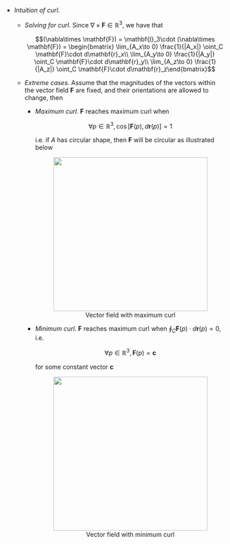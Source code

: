 * *Intuition of curl*.
    * *Solving for curl*. Since $\nabla\times \mathbf{F}\in\mathbb{R}^3$, we have that
        
        $$(\nabla\times \mathbf{F}) = \mathbf{I}_3\cdot (\nabla\times \mathbf{F}) = \begin{bmatrix}
        \lim_{A_x\to 0} \frac{1}{|A_x|} \oint_C \mathbf{F}\cdot d\mathbf{r}_x\\
        \lim_{A_y\to 0} \frac{1}{|A_y|} \oint_C \mathbf{F}\cdot d\mathbf{r}_y\\
        \lim_{A_z\to 0} \frac{1}{|A_z|} \oint_C \mathbf{F}\cdot d\mathbf{r}_z\end{bmatrix}$$
    
    * *Extreme cases*. Assume that the magnitudes of the vectors within the vector field $\mathbf{F}$ are fixed, and their orientations are allowed to change, then
        * *Maximum curl*. $\mathbf{F}$ reaches maximum curl when 
            
            $$\forall p\in\mathbb{R}^3,\cos[\mathbf{F}(p), d\mathbf{r}(p)]=1$$
            
            i.e. if $A$ has circular shape, then $\mathbf{F}$ will be circular as illustrated below

            <div style="text-align:center">
                <img src="https://i.imgur.com/kNZguH9.png" width="350">
                <figcaption>Vector field with maximum curl</figcaption>
            </div>

        * *Minimum curl*. $\mathbf{F}$ reaches maximum curl when $\oint_C \mathbf{F}(p) \cdot d\mathbf{r}(p)=0$, i.e.

            $$\forall p\in\mathbb{R}^3,\mathbf{F}(p)=\mathbf{c}$$

            for some constant vector $\mathbf{c}$

            <div style="text-align:center">
                <img src="https://i.imgur.com/lj2swUp.png" width="350">
                <figcaption>Vector field with minimum curl</figcaption>
            </div>